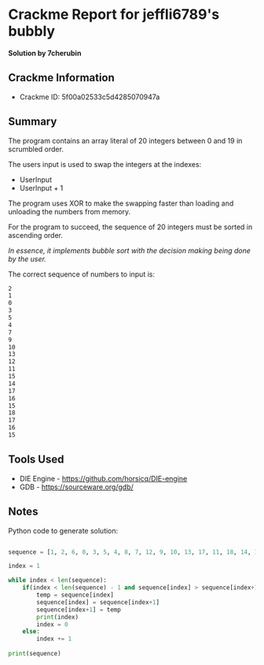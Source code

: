 # Crackme Report for jeffli6789's bubbly
**Solution by 7cherubin**

## Crackme Information

- Crackme ID: 5f00a02533c5d4285070947a

## Summary

The program contains an array literal of 20 integers between 0 and 19 in scrumbled order.

The users input is used to swap the integers at the indexes:
* UserInput
* UserInput + 1

The program uses XOR to make the swapping faster than loading and unloading the numbers from memory.

For the program to succeed, the sequence of 20 integers must be sorted in ascending order.

*In essence, it implements bubble sort with the decision making being done by the user.*

The correct sequence of numbers to input is:
```bash
2
1
0
3
5
4
7
9
10
13
12
11
15
14
17
16
15
18
17
16
15
```

## Tools Used

- DIE Engine - https://github.com/horsicq/DIE-engine
- GDB - https://sourceware.org/gdb/

## Notes

Python code to generate solution:

```python

sequence = [1, 2, 6, 0, 3, 5, 4, 8, 7, 12, 9, 10, 13, 17, 11, 18, 14, 19, 16, 15]

index = 1

while index < len(sequence):
    if(index < len(sequence) - 1 and sequence[index] > sequence[index+1]):
        temp = sequence[index]
        sequence[index] = sequence[index+1]
        sequence[index+1] = temp
        print(index)
        index = 0
    else:
        index += 1
        
print(sequence)

```